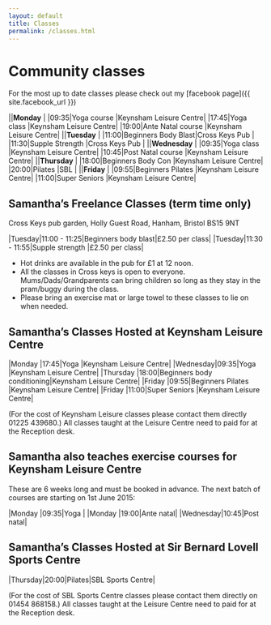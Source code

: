 ```yaml
---
layout: default
title: Classes
permalink: /classes.html
---
```


# Community classes

For the most up to date classes please check out my
[facebook page]({{ site.facebook_url }})

||**Monday**                                       |
|09:35|Yoga course         |Keynsham Leisure Centre|
|17:45|Yoga class          |Keynsham Leisure Centre|
|19:00|Ante Natal course   |Keynsham Leisure Centre|
||**Tuesday**                                      |
|11:00|Beginners Body Blast|Cross Keys Pub         |
|11:30|Supple Strength     |Cross Keys Pub         |
||**Wednesday**                                    |
|09:35|Yoga class          |Keynsham Leisure Centre|
|10:45|Post Natal course   |Keynsham Leisure Centre|
||**Thursday**                                     |
|18:00|Beginners Body Con  |Keynsham Leisure Centre|
|20:00|Pilates             |SBL                    |
||**Friday**                                       |
|09:55|Beginners Pilates   |Keynsham Leisure Centre|
|11:00|Super Seniors       |Keynsham Leisure Centre|

## Samantha’s Freelance Classes (term time only)

Cross Keys pub garden, Holly Guest Road, Hanham, Bristol BS15 9NT

|Tuesday|11:00 - 11:25|Beginners body blast|£2.50 per class|
|Tuesday|11:30 - 11:55|Supple strength     |£2.50 per class|

- Hot drinks are available in the pub for £1 at 12 noon.
- All the classes in Cross keys is open to everyone.
Mums/Dads/Grandparents can bring children so long
as they stay in the pram/buggy during the class.
- Please bring an exercise mat or large towel to these classes to lie on when needed.

## Samantha’s Classes Hosted at Keynsham Leisure Centre

|Monday   |17:45|Yoga                       |Keynsham Leisure Centre|
|Wednesday|09:35|Yoga                       |Keynsham Leisure Centre|
|Thursday |18:00|Beginners body conditioning|Keynsham Leisure Centre|
|Friday   |09:55|Beginners Pilates          |Keynsham Leisure Centre|
|Friday   |11:00|Super Seniors              |Keynsham Leisure Centre|

(For the cost of Keynsham Leisure classes please contact them directly 01225 439680.)
All classes taught at the Leisure Centre need to paid for at the Reception desk.

## Samantha also teaches exercise courses for Keynsham Leisure Centre

These are 6 weeks long and must be booked in advance.
The next batch of courses are starting on 1st June 2015:

|Monday   |09:35|Yoga      |
|Monday   |19:00|Ante natal|
|Wednesday|10:45|Post natal|

## Samantha’s Classes Hosted at Sir Bernard Lovell Sports Centre

|Thursday|20:00|Pilates|SBL Sports Centre|

(For the cost of SBL Sports Centre classes please contact them directly on 01454 868158.)
All classes taught at the Leisure Centre need to paid for at the Reception desk.
